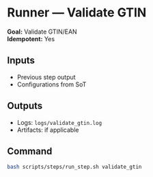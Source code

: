 # Runner — Validate GTIN

**Goal:** Validate GTIN/EAN  
**Idempotent:** Yes

## Inputs
- Previous step output
- Configurations from SoT

## Outputs
- Logs: `logs/validate_gtin.log`
- Artifacts: if applicable

## Command
```bash
bash scripts/steps/run_step.sh validate_gtin
```
